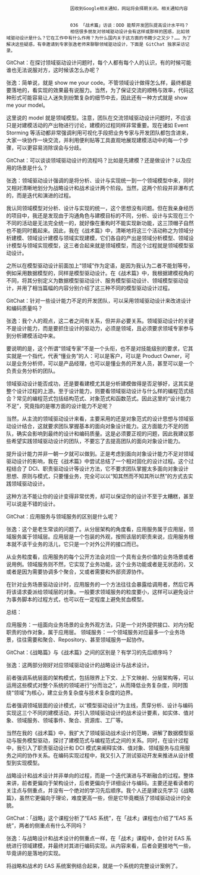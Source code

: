 
                            
                            因收到Google相关通知，网站将会择期关闭。相关通知内容
                            
                            
                            036 「战术篇」访谈：DDD 能帮开发团队提高设计水平吗？
                            相信很多朋友对领域驱动设计会有这样或那样的困惑，比如领域驱动设计是什么？它在工作中有什么作用？为什么国内关于这方面的书籍少之又少？…… 为了解决这些疑惑，有幸邀请到专家张逸老师来聊聊领域驱动设计，下面是 GitChat 独家采访记录。


GitChat：在探讨领域驱动设计问题时，每个人都有每个人的认识，有的时候可能谁也无法说服对方，这时候该怎么办呢？


张逸：简单说，就是 show me your code。不管领域设计做得怎么样，最终都是要落地的，看实现的效果最有说服力。当然，为了保证交流的顺畅与效率，代码这种形式可能容易让人迷失到纷繁复杂的细节中去，因此还有一种方式就是 show me your model。

这里说的 model 就是领域模型。注意，团队在交流领域驱动设计问题时，不应该只是对建模活动的产出物进行讨论，建模的过程同样非常重要。现在诸如 Event Storming 等活动都非常强调利用可视化手段把业务专家与开发团队都包含进来，大家一块协作一块交流，并利用便利贴等工具直观地展现建模活动中的每一个步骤，可以更容易消除误会与分歧。


GitChat：可以谈谈领域驱动设计的流程吗？比如是先建模？还是做设计？以及应用的场景是什么？


张逸：领域驱动设计强调的是将分析、设计与实现统一到一个领域模型中来，同时又相对清晰地划分为战略设计和战术设计两个阶段。当然，这两个阶段并非瀑布式的，而是迭代和演进的过程。

我认同领域模型对分析、设计与实现的统一，这个思想没有问题。但在我亲身经历的项目中，我还是发现由于沟通角色与建模目标的不同，分析、设计与实现在三个不同的活动是无法完全统一的，就好像在重构时不能实现新功能，这三顶帽子自然也不能同时戴起来。因此，我在《战术篇》中，清晰地将这三个活动称之为领域分析建模、领域设计建模与领域实现建模，它们各自的产出是领域分析模型、领域设计模型与领域实现模型，这三者合起来就是领域模型，而这个过程就是领域模型驱动设计。

之所以在模型驱动设计前面加上“领域”作为定语，是因为我认为二者不能划等号，例如采用数据模型的，同样是模型驱动设计。在《战术篇》中，我根据建模视角的不同，将其分别定义为数据模型驱动设计、服务模型驱动设计、领域模型驱动设计，并用了相当篇幅的内容分别介绍了这三种不同的模型驱动设计过程。


GitChat：针对一些设计能力不足的开发团队，可以采用领域驱动设计来改进设计和编码质量吗？


张逸：我个人的观点，这二者之间有关系，但并非必要关系。领域驱动设计的关键不是设计能力，而是要抓住设计的驱动力，必须是领域，且必须要求领域专家参与到分析建模活动中来。

要说明的是，这个所谓“领域专家”不是一个头衔，也不是对技能级别的要求，它其实就是一个指代，代表“懂业务”的人：可以是客户，可以是 Product Owner，可以是业务分析师，可以是产品经理，也可以是懂业务的开发人员，甚至可以是一个负责业务分析的团队。

领域驱动设计能否成功，还是要看建模尤其是分析建模做得是否足够好，这其实是整个设计过程的上游。至于设计能力，则要看领域驱动设计与什么样的编程范式结合？常见的编程范式包括结构范式、对象范式和函数范式。因此这里的“设计能力不足”，究竟指的是哪方面的设计能力不足呢？

当然，从主流的领域驱动设计来看，主要采用的还是对象范式的设计思想与领域驱动设计结合，这就要求团队掌握基本的面向对象设计能力。这方面能力不足的团队，确实会影响到最终的设计和编码质量。这是必须要正视的问题，因此我建议那些希望实践领域驱动设计的团队，不要忘了去提高团队的面向对象设计能力。

提升设计能力并非一朝一夕就可以做到。正是考虑到面向对象设计能力不足对领域驱动设计的影响，我在《战术篇》中尝试总结了一个相对固化的设计过程。这个过程结合了 DCI、职责驱动设计等设计方法，它不要求团队掌握太多面向对象设计思想、原则与模式，只要懂业务，完全可以以“知其然而不知其所以然”的方式去实践领域驱动设计。

这种方法不能让你的设计变得非常优秀，却可以保证你的设计不至于太糟糕，甚至可以说是不错的设计。


GitChat：应用服务与领域服务的区别是什么呢？


张逸：这个是老生常谈的问题了。从分层架构的角度看，应用服务属于应用层，领域服务属于领域层。应用层是一个包装的外观，按照该层的职责来说，应用服务根本就不该干业务的活儿，它只是一个对外公开的接口而已。

从业务粒度看，应用服务的每个公开方法会对应一个具有业务价值的业务场景或者说用例。领域服务则不然，它实现了业务功能，这个业务功能或者是无状态的，又或者是因为需要协调多个聚合，又或者需要和外部资源协作。

在针对业务场景驱动设计时，应用服务的一个方法往往会暴露给调用者，然后它再将该请求委派给领域层的对象。一般要求领域服务的粒度要小，这样可以避免设计为事务脚本的过程方式，也可以在一定程度上避免贫血模型。

总结：


应用服务：一组面向业务场景的业务外观方法，只是一个对外提供接口、对内分配职责的协作对象，属于应用层。
领域服务：一个领域服务对应最多一个业务场景，往往需要和聚合、Repository、甚至领域服务一起协作。



GitChat：《战略篇》与《战术篇》之间的区别是？有学习的先后顺序吗？


张逸：这两部分刚好对应领域驱动设计的战略设计与战术设计。

前者强调系统层面的架构模式，包括限界上下文、上下文映射、分层架构等，可以运用这些模式对整个系统的领域进行“分而治之”，从而降低业务复杂度，同时围绕“领域”为核心，建立业务复杂度与技术复杂度的边界。

后者强调领域层面的设计模式，以“模型驱动设计”为主线，贯穿分析、设计与编码实现这三个不同的建模活动，并引入领域驱动设计的战术设计要素，如实体、值对象、领域服务、领域事件、聚合、资源库、工厂等。

当然在我的《战术篇》中，我扩大了领域驱动战术设计的范畴，讲解了数据模型驱动与服务模型驱动，探讨了建模范式与编程范式之间的关系。同时，在设计过程中，我引入了职责驱动设计和 DCI 模式来阐释实体、值对象、领域服务与应用服务之间的协作关系。在编码实现过程中，我又引入了测试驱动开发来推进从设计模型到实现模型。

战略设计和战术设计并非单向的过程，而是一个迭代演进与不断融合的过程。整体来讲，前者更偏向于架构设计，后者更偏向于详细设计与编码。主要还是看读者的关注点与侧重点，并没有一个绝对的学习先后顺序。我个人还是建议先学习《战略篇》，虽然它更偏向于理论，难度更高一些，但是它毕竟概括了领域驱动设计的全貌。


GitChat：「战略」这个课程分析了“EAS 系统”，在「战术」课程也介绍了“EAS 系统”，两者的侧重点有什么不同吗？


张逸：与战略设计和战术设计的侧重点一样，在「战术」课程中，会针对 EAS 系统进行领域建模，并最终对其进行编码实现。从内容来看，后者会更接地气一些，毕竟讲的是落地的实现。

将战略和战术的 EAS 系统案例结合起来，就是一个系统的完整设计案例了。

                        
                        
                            